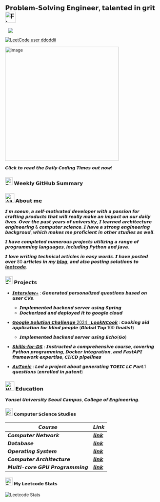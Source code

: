 ## 𝗣𝗿𝗼𝗯𝗹𝗲𝗺-𝗦𝗼𝗹𝘃𝗶𝗻𝗴 𝗘𝗻𝗴𝗶𝗻𝗲𝗲𝗿, 𝘁𝗮𝗹𝗲𝗻𝘁𝗲𝗱 𝗶𝗻 𝗴𝗿𝗶𝘁 <img src="https://raw.githubusercontent.com/Tarikul-Islam-Anik/Animated-Fluent-Emojis/master/Emojis/Travel%20and%20places/Fire.png" alt="Fire" width="35" height="35" />


<a href="https://ddoddii.github.io/">
    <img 
        src="http://img.shields.io/badge/-Tech%20Blog-655ced?style=flat&logo=github&link=https://ddoddii.github.io/"
        style="height : auto; margin-left : 10px; margin-right : 10px;"/>
</a>

[![LeetCode user ddoddii](https://img.shields.io/badge/dynamic/json?style=plastic&labelColor=black&color=%23ffa116&label=Solved&query=solved&url=https%3A%2F%2Fleetcode-badge.vercel.app%2Fapi%2Fusers%2Fddoddii&logo=leetcode&logoColor=yellow)](https://leetcode.com/ddoddii/)

<a href="https://daily-coding-times.vercel.app/">
    <img width="372" alt="image" src="https://github.com/user-attachments/assets/64d63321-9246-47ae-a5f5-ed3741eca001">
</a>

𝘾𝙡𝙞𝙘𝙠 𝙩𝙤 𝙧𝙚𝙖𝙙 𝙩𝙝𝙚 𝘿𝙖𝙞𝙡𝙮 𝘾𝙤𝙙𝙞𝙣𝙜 𝙏𝙞𝙢𝙚𝙨 𝙤𝙪𝙩 𝙣𝙤𝙬!


### <img src="https://raw.githubusercontent.com/Tarikul-Islam-Anik/Animated-Fluent-Emojis/master/Emojis/Objects/Rolled-Up%20Newspaper.png" alt="Rolled-Up Newspaper" width="25" height="25" /> 𝗪𝗲𝗲𝗸𝗹𝘆 𝗚𝗶𝘁𝗛𝘂𝗯 𝗦𝘂𝗺𝗺𝗮𝗿𝘆


<!-- COMMIT_SUMMARY_START -->



<!-- COMMIT_SUMMARY_END -->

### <img src="https://raw.githubusercontent.com/Tarikul-Islam-Anik/Animated-Fluent-Emojis/master/Emojis/Smilies/Alien%20Monster.png" alt="Alien Monster" width="30" height="30" /> 𝗔𝗯𝗼𝘂𝘁 𝗺𝗲


𝙄'𝙢 𝙨𝙤𝙚𝙪𝙣, 𝙖 𝙨𝙚𝙡𝙛-𝙢𝙤𝙩𝙞𝙫𝙖𝙩𝙚𝙙 𝙙𝙚𝙫𝙚𝙡𝙤𝙥𝙚𝙧 𝙬𝙞𝙩𝙝 𝙖 𝙥𝙖𝙨𝙨𝙞𝙤𝙣 𝙛𝙤𝙧 𝙘𝙧𝙖𝙛𝙩𝙞𝙣𝙜 𝙥𝙧𝙤𝙙𝙪𝙘𝙩𝙨 𝙩𝙝𝙖𝙩 𝙬𝙞𝙡𝙡 𝙧𝙚𝙖𝙡𝙡𝙮 𝙢𝙖𝙠𝙚 𝙖𝙣 𝙞𝙢𝙥𝙖𝙘𝙩 𝙤𝙣 𝙤𝙪𝙧 𝙙𝙖𝙞𝙡𝙮 𝙡𝙞𝙫𝙚𝙨. 𝙊𝙫𝙚𝙧 𝙩𝙝𝙚 𝙥𝙖𝙨𝙩 𝙮𝙚𝙖𝙧𝙨 𝙤𝙛 𝙪𝙣𝙞𝙫𝙚𝙧𝙨𝙞𝙩𝙮, 𝙄 𝙡𝙚𝙖𝙧𝙣𝙚𝙙 𝙖𝙧𝙘𝙝𝙞𝙩𝙚𝙘𝙩𝙪𝙧𝙚 𝙚𝙣𝙜𝙞𝙣𝙚𝙚𝙧𝙞𝙣𝙜 & 𝙘𝙤𝙢𝙥𝙪𝙩𝙚𝙧 𝙨𝙘𝙞𝙚𝙣𝙘𝙚. 𝙄 𝙝𝙖𝙫𝙚 𝙖 𝙨𝙩𝙧𝙤𝙣𝙜 𝙚𝙣𝙜𝙞𝙣𝙚𝙚𝙧𝙞𝙣𝙜 𝙗𝙖𝙘𝙠𝙜𝙧𝙤𝙪𝙙, 𝙬𝙝𝙞𝙘𝙝 𝙢𝙖𝙠𝙚𝙨 𝙢𝙚 𝙥𝙧𝙤𝙛𝙞𝙘𝙞𝙚𝙣𝙩 𝙞𝙣 𝙤𝙩𝙝𝙚𝙧 𝙨𝙩𝙪𝙙𝙞𝙚𝙨 𝙖𝙨 𝙬𝙚𝙡𝙡.

𝙄 𝙝𝙖𝙫𝙚 𝙘𝙤𝙢𝙥𝙡𝙚𝙩𝙚𝙙 𝙣𝙪𝙢𝙚𝙧𝙤𝙪𝙨 𝙥𝙧𝙤𝙟𝙚𝙘𝙩𝙨 𝙪𝙩𝙞𝙡𝙞𝙯𝙞𝙣𝙜 𝙖 𝙧𝙖𝙣𝙜𝙚 𝙤𝙛 𝙥𝙧𝙤𝙜𝙧𝙖𝙢𝙢𝙞𝙣𝙜 𝙡𝙖𝙣𝙜𝙪𝙖𝙜𝙚𝙨, 𝙞𝙣𝙘𝙡𝙪𝙙𝙞𝙣𝙜 𝙋𝙮𝙩𝙝𝙤𝙣 𝙖𝙣𝙙 𝙅𝙖𝙫𝙖.


𝙄 𝙡𝙤𝙫𝙚 𝙬𝙧𝙞𝙩𝙞𝙣𝙜 𝙩𝙚𝙘𝙝𝙣𝙞𝙘𝙖𝙡 𝙖𝙧𝙩𝙞𝙘𝙡𝙚𝙨 𝙞𝙣 𝙚𝙖𝙨𝙮 𝙬𝙤𝙧𝙙𝙨. 𝙄 𝙝𝙖𝙫𝙚 𝙥𝙤𝙨𝙩𝙚𝙙 𝙤𝙫𝙚𝙧 80 𝙖𝙧𝙩𝙞𝙘𝙡𝙚𝙨 𝙞𝙣 𝙢𝙮 [𝙗𝙡𝙤𝙜](https://ddoddii.github.io/), 𝙖𝙣𝙙 𝙖𝙡𝙨𝙤 𝙥𝙤𝙨𝙩𝙞𝙣𝙜 𝙨𝙤𝙡𝙪𝙩𝙞𝙤𝙣𝙨 𝙩𝙤 [𝙡𝙚𝙚𝙩𝙘𝙤𝙙𝙚](https://leetcode.com/ddoddii/).


### <img src="https://raw.githubusercontent.com/Tarikul-Islam-Anik/Animated-Fluent-Emojis/master/Emojis/Travel%20and%20places/Rocket.png" alt="Rocket" width="25" height="25" /> 𝗣𝗿𝗼𝗷𝗲𝗰𝘁𝘀

- [𝙄𝙣𝙩𝙚𝙧𝙫𝙞𝙚𝙬+](https://github.com/ddoddii/interview-plus-spring-server) : 𝙂𝙚𝙣𝙚𝙧𝙖𝙩𝙚𝙙 𝙥𝙚𝙧𝙨𝙤𝙣𝙖𝙡𝙞𝙯𝙚𝙙 𝙦𝙪𝙚𝙨𝙩𝙞𝙤𝙣𝙨 𝙗𝙖𝙨𝙚𝙙 𝙤𝙣 𝙪𝙨𝙚𝙧 𝘾𝙑𝙨. 
    -  𝙄𝙢𝙥𝙡𝙚𝙢𝙚𝙣𝙩𝙚𝙙 𝙗𝙖𝙘𝙠𝙚𝙣𝙙 𝙨𝙚𝙧𝙫𝙚𝙧 𝙪𝙨𝙞𝙣𝙜 𝙎𝙥𝙧𝙞𝙣𝙜 
    -  𝘿𝙤𝙘𝙠𝙚𝙧𝙞𝙯𝙚𝙙 𝙖𝙣𝙙 𝙙𝙚𝙥𝙡𝙤𝙮𝙚𝙙 𝙞𝙩 𝙩𝙤 𝙜𝙤𝙤𝙜𝙡𝙚 𝙘𝙡𝙤𝙪𝙙
- [𝙂𝙤𝙤𝙜𝙡𝙚 𝙎𝙤𝙡𝙪𝙩𝙞𝙤𝙣 𝘾𝙝𝙖𝙡𝙡𝙚𝙣𝙜𝙚 2024 : 𝙇𝙤𝙤𝙠𝙉𝘾𝙤𝙤𝙠](https://github.com/ddoddii/lookncook-server) : 𝘾𝙤𝙤𝙠𝙞𝙣𝙜 𝙖𝙞𝙙 𝙖𝙥𝙥𝙡𝙞𝙘𝙖𝙩𝙞𝙤𝙣 𝙛𝙤𝙧 𝙗𝙡𝙞𝙣𝙙 𝙥𝙚𝙤𝙥𝙡𝙚 (𝙂𝙡𝙤𝙗𝙖𝙡 𝙏𝙤𝙥 100 𝙛𝙞𝙣𝙖𝙡𝙞𝙨𝙩)
    - 𝙄𝙢𝙥𝙡𝙚𝙢𝙚𝙣𝙩𝙚𝙙 𝙗𝙖𝙘𝙠𝙚𝙣𝙙 𝙨𝙚𝙧𝙫𝙚𝙧 𝙪𝙨𝙞𝙣𝙜 𝙀𝙘𝙝𝙤(𝙂𝙤)


- [𝙎𝙠𝙞𝙡𝙡𝙨-𝙛𝙤𝙧-𝘿𝙎](https://github.com/ddoddii/lookncook-server) : 𝙄𝙣𝙨𝙩𝙧𝙪𝙘𝙩𝙚𝙙 𝙖 𝙘𝙤𝙢𝙥𝙧𝙚𝙝𝙚𝙣𝙨𝙞𝙫𝙚 𝙘𝙤𝙪𝙧𝙨𝙚, 𝙘𝙤𝙫𝙚𝙧𝙞𝙣𝙜 𝙋𝙮𝙩𝙝𝙤𝙣
𝙥𝙧𝙤𝙜𝙧𝙖𝙢𝙢𝙞𝙣𝙜, 𝘿𝙤𝙘𝙠𝙚𝙧 𝙞𝙣𝙩𝙚𝙜𝙧𝙖𝙩𝙞𝙤𝙣, 𝙖𝙣𝙙 𝙁𝙖𝙨𝙩𝘼𝙋𝙄 𝙛𝙧𝙖𝙢𝙚𝙬𝙤𝙧𝙠 𝙚𝙭𝙥𝙚𝙧𝙩𝙞𝙨𝙚, 𝘾𝙄/𝘾𝘿 𝙥𝙞𝙥𝙚𝙡𝙞𝙣𝙚𝙨

- [𝘼𝙪𝙏𝙤𝙚𝙞𝙘](https://github.com/ddoddii/DSL-23-1-modeling-AuToeic) : 𝙇𝙚𝙙 𝙖 𝙥𝙧𝙤𝙟𝙚𝙘𝙩 𝙖𝙗𝙤𝙪𝙩 𝙜𝙚𝙣𝙚𝙧𝙖𝙩𝙞𝙣𝙜 𝙏𝙊𝙀𝙄𝘾 𝙇𝘾 𝙋𝙖𝙧𝙩.1 𝙦𝙪𝙚𝙨𝙩𝙞𝙤𝙣𝙨 (𝙚𝙣𝙧𝙤𝙡𝙡𝙚𝙙 𝙞𝙣 𝙥𝙖𝙩𝙚𝙣𝙩)


### <img src="https://raw.githubusercontent.com/Tarikul-Islam-Anik/Animated-Fluent-Emojis/master/Emojis/People%20with%20professions/Woman%20Student%20Light%20Skin%20Tone.png" alt="Woman Student Light Skin Tone" width="30" height="30" /> 𝗘𝗱𝘂𝗰𝗮𝘁𝗶𝗼𝗻

𝙔𝙤𝙣𝙨𝙚𝙞 𝙐𝙣𝙞𝙫𝙚𝙧𝙨𝙞𝙩𝙮 𝙎𝙚𝙤𝙪𝙡 𝘾𝙖𝙢𝙥𝙪𝙨, 𝘾𝙤𝙡𝙡𝙚𝙜𝙚 𝙤𝙛 𝙀𝙣𝙜𝙞𝙣𝙚𝙚𝙧𝙞𝙣𝙜.


#### <img src="https://raw.githubusercontent.com/Tarikul-Islam-Anik/Animated-Fluent-Emojis/master/Emojis/Objects/File%20Folder.png" alt="File Folder" width="25" height="25" /> 𝗖𝗼𝗺𝗽𝘂𝘁𝗲𝗿 𝗦𝗰𝗶𝗲𝗻𝗰𝗲 𝗦𝘁𝘂𝗱𝗶𝗲𝘀

|𝘾𝙤𝙪𝙧𝙨𝙚|𝙇𝙞𝙣𝙠|
|------|-----|
|𝘾𝙤𝙢𝙥𝙪𝙩𝙚𝙧 𝙉𝙚𝙩𝙬𝙤𝙧𝙠|[𝙡𝙞𝙣𝙠](https://ddoddii.github.io/tags/%EB%84%A4%ED%8A%B8%EC%9B%8C%ED%81%AC/)|
|𝘿𝙖𝙩𝙖𝙗𝙖𝙨𝙚|[𝙡𝙞𝙣𝙠](https://ddoddii.github.io/tags/%EB%8D%B0%EC%9D%B4%ED%84%B0%EB%B2%A0%EC%9D%B4%EC%8A%A4/)|
|𝙊𝙥𝙚𝙧𝙖𝙩𝙞𝙣𝙜 𝙎𝙮𝙨𝙩𝙚𝙢|[𝙡𝙞𝙣𝙠](https://github.com/ddoddii/OS-CA-Study/tree/main/Operating%20System)|
|𝘾𝙤𝙢𝙥𝙪𝙩𝙚𝙧 𝘼𝙧𝙘𝙝𝙞𝙩𝙚𝙘𝙩𝙪𝙧𝙚|[𝙡𝙞𝙣𝙠](https://github.com/ddoddii/OS-CA-Study/tree/main/Computer%20Architecture)|
|𝙈𝙪𝙡𝙩𝙞-𝙘𝙤𝙧𝙚 𝙂𝙋𝙐 𝙋𝙧𝙤𝙜𝙧𝙖𝙢𝙢𝙞𝙣𝙜|[𝙡𝙞𝙣𝙠](https://github.com/ddoddii/Multicore-GPU-Programming)|




#### <img src="https://raw.githubusercontent.com/Tarikul-Islam-Anik/Animated-Fluent-Emojis/master/Emojis/Objects/Crown.png" alt="Crown" width="25" height="25" /> 𝗠𝘆 𝗟𝗲𝗲𝘁𝗰𝗼𝗱𝗲 𝗦𝘁𝗮𝘁𝘀

![Leetcode Stats](https://leetcard.jacoblin.cool/ddoddii?theme=light&font=Lato&ext=heatmap)


